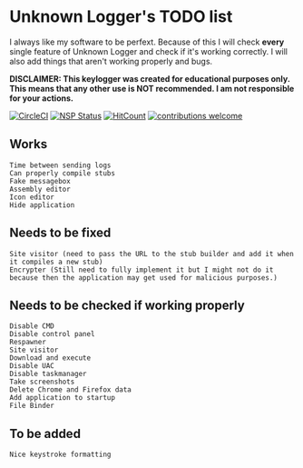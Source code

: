# Unknown Logger's TODO list

I always like my software to be perfext. Because of this I will check **every** single feature of Unknown Logger and check if it's 
working correctly. I will also add things that aren't working properly and bugs. 


**DISCLAIMER: This keylogger was created for educational purposes only. This means that any other use is NOT recommended. I am not responsible for your actions.**

[![CircleCI](https://img.shields.io/circleci/project/github/ntkme/github-buttons.svg)](https://circleci.com/gh/kanegovaert/unknown-logger)
[![NSP Status](https://nodesecurity.io/orgs/dwyl/projects/1047e39b-0d4a-45ff-af65-c04afc41fc20/badge)](https://nodesecurity.io/orgs/dwyl/projects/1047e39b-0d4a-45ff-af65-c04afc41fc20)
[![HitCount](http://hits.dwyl.com/kanegovaert/unknown-logger.svg)](http://hits.dwyl.com/kanegovaert/unknown-logger)
[![contributions welcome](https://img.shields.io/badge/contributions-welcome-brightgreen.svg?style=flat)](https://github.com/kanegovaert/unknown-logger/issues)



## Works
    Time between sending logs
    Can properly compile stubs
    Fake messagebox
    Assembly editor
    Icon editor
    Hide application
    
## Needs to be fixed
    Site visitor (need to pass the URL to the stub builder and add it when it compiles a new stub)
    Encrypter (Still need to fully implement it but I might not do it because then the application may get used for malicious purposes.)
    
## Needs to be checked if working properly
    Disable CMD
    Disable control panel
    Respawner
    Site visitor
    Download and execute
    Disable UAC
    Disable taskmanager
    Take screenshots
    Delete Chrome and Firefox data
    Add application to startup
    File Binder
    
## To be added 
    Nice keystroke formatting

